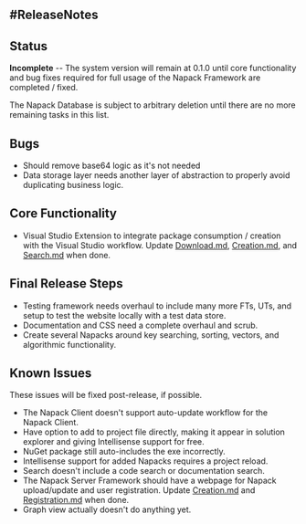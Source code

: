 #ReleaseNotes
-------------

Status
------
**Incomplete** -- The system version will remain at 0.1.0 until core functionality and bug fixes required for full usage of the Napack Framework are completed / fixed.

The Napack Database is subject to arbitrary deletion until there are no more remaining tasks in this list.

Bugs
----
* Should remove base64 logic as it's not needed
* Data storage layer needs another layer of abstraction to properly avoid duplicating business logic.

Core Functionality
------------------
* Visual Studio Extension to integrate package consumption / creation with the Visual Studio workflow. Update [Download.md](./Download.md), [Creation.md](Creation.md), and [Search.md](./Search.md) when done.

Final Release Steps
-------------------
* Testing framework needs overhaul to include many more FTs, UTs, and setup to test the website locally with a test data store.
* Documentation and CSS need a complete overhaul and scrub.
* Create several Napacks around key searching, sorting, vectors, and algorithmic functionality.

Known Issues
------------
These issues will be fixed post-release, if possible.
* The Napack Client doesn't support auto-update workflow for the Napack Client.
* Have option to add to project file directly, making it appear in solution explorer and giving Intellisense support for free.
* NuGet package still auto-includes the exe incorrectly.
* Intellisense support for added Napacks requires a project reload.
* Search doesn't include a code search or documentation search.
* The Napack Server Framework should have a webpage for Napack upload/update and user registration. Update [Creation.md](./Creation.md) and [Registration.md](Registration.md) when done.
* Graph view actually doesn't do anything yet.